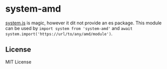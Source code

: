 # system-amd

[system.js](https://github.com/systemjs/systemjs) is magic, however it dit not provide an es package. 
This module can be used by `import system from 'system-amd'` and `await system.import('https://url/to/any/amd/module')`. 

## License 

MIT License
